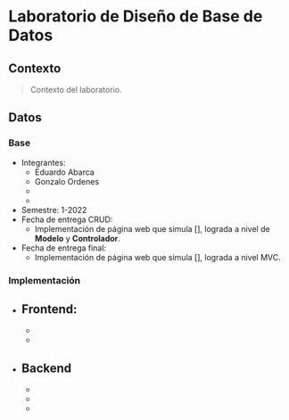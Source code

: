 # Laboratorio de Diseño de Base de Datos
## Contexto

> Contexto del laboratorio.

## Datos
### Base
 - Integrantes:
    - Eduardo Abarca
    - Gonzalo Ordenes
    - 
    - 
 - Semestre: 1-2022
 - Fecha de entrega CRUD:
    - Implementación de página web que simula [], lograda a nivel de **Modelo** y **Controlador**.
 - Fecha de entrega final:
    - Implementación de página web que simula [], lograda a nivel MVC.

### Implementación
 - Frontend:
    - 
    - 
    - 
 - Backend
    - 
    - 
    - 
    - 
